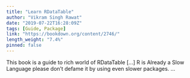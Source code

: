 ```yaml
---
title: "Learn RDataTable"
author: "Vikram Singh Rawat"
date: "2019-07-22T16:28:09Z"
tags: [Guide, Package]
link: "https://bookdown.org/content/2746/"
length_weight: "7.4%"
pinned: false
---
```


This book is a guide to rich world of RDataTable [...] R is Already a Slow Language please don’t defame it by using even slower packages.  ...
